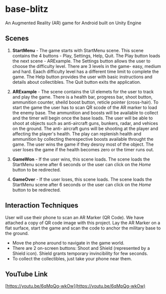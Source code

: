 # base-blitz
An Augmented Reality (AR) game for Android built on Unity Engine

## Scenes
1. **StartMenu** - The game starts with StartMenu scene. This scene contains the 4 buttons - Play, Settings, Help, Quit. The Play button loads the next scene - ARExample. The Settings button allows the user to choose the difficulty level. There are 3 levels in the game- easy, medium and hard. Eaach difficulty level has a different time limit to complete the game. The Help button provides the user with basic instructions and details about collectibles. The Quit button exits the application.

2. **ARExample** - The scene contains the UI elemets for the user to track and play the game. There is a health bar, progress bar, shoot button, ammunition counter, sheild boost button, reticle pointer (cross-hair). To start the game the user has to scan QR scode of the AR marker to load the enemy base. The ammunition and boosts will be available to collect and the timer will begin once the base loads. The user will be able to shoot at objects  such as anti-aircraft guns, bunkers, radar, and vehices on the ground. The anti- aircraft guns will be shooting at the player and affecting the player's health. The play can replenish health and ammunition  by collecting therespective boosts available throught the game. The user wins the game if they desroy most of the object. The user loses the game if the health becomes zero or the timer runs out.

3. **GameWon** - If the user wins, this scene loads. The scene loads the StartMenu scene after 6 seconds or the user can click on the *Home* button to be redirected.

4. **GameOver** - If the user loses, this scene loads. The scene loads the StartMenu scene after 6 seconds or the user can click on the *Home* button to be redirected.

## Interaction Techniques

User will use their phone to scan an AR Marker (QR Code). We have attached a copy of QR code image with this project. Lay the AR Marker on a flat surface, start the game and scan the code to anchor the military base to the ground.

- Move the phone around to navigate in the game world. 
- There are 2 on-screen buttons: Shoot and Shield (represented by a Shield icon). Shield grants temporary invincibility for few seconds.
- To collect the collectibles, just take your phone near them.

## YouTube Link

[https://youtu.be/6qMpQg-wkOw](https://youtu.be/6qMpQg-wkOw)
